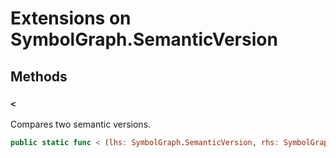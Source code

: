 # Extensions on SymbolGraph.SemanticVersion

## Methods

### `<`

Compares two semantic versions.

``` swift
public static func < (lhs: SymbolGraph.SemanticVersion, rhs: SymbolGraph.SemanticVersion) -> Bool 
```
